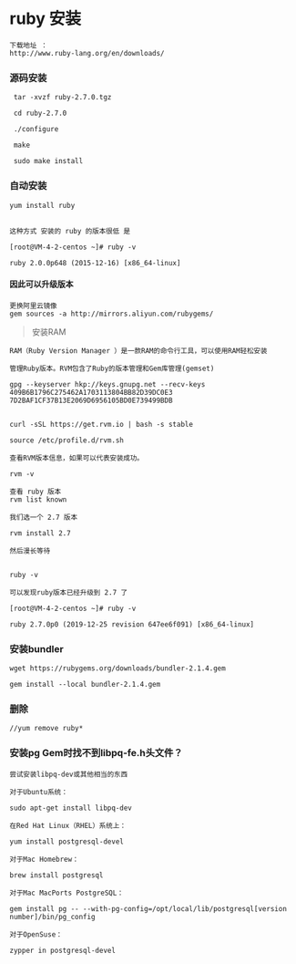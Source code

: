 # ruby 安装 
	
	下载地址 ：
	http://www.ruby-lang.org/en/downloads/
	
### 源码安装

	 tar -xvzf ruby-2.7.0.tgz    
	
	 cd ruby-2.7.0
	
	 ./configure
	
	 make
	
	 sudo make install
	
### 自动安装

	yum install ruby
	
	
	这种方式 安装的 ruby 的版本很低 是
	
	[root@VM-4-2-centos ~]# ruby -v
	
	ruby 2.0.0p648 (2015-12-16) [x86_64-linux]
	
	
#### 因此可以升级版本

	更换阿里云镜像 
	gem sources -a http://mirrors.aliyun.com/rubygems/
	
>安装RAM
	
	RAM（Ruby Version Manager ）是一款RAM的命令行工具，可以使用RAM轻松安装
	
	管理Ruby版本。RVM包含了Ruby的版本管理和Gem库管理(gemset)
	
	gpg --keyserver hkp://keys.gnupg.net --recv-keys 409B6B1796C275462A1703113804BB82D39DC0E3 7D2BAF1CF37B13E2069D6956105BD0E739499BDB

	
	curl -sSL https://get.rvm.io | bash -s stable
	
	source /etc/profile.d/rvm.sh
	
	查看RVM版本信息，如果可以代表安装成功。

	rvm -v
	
	查看 ruby 版本
	rvm list known
	
	我们选一个 2.7 版本
	
	rvm install 2.7
	
	然后漫长等待 
	
	
	ruby -v
	
	可以发现ruby版本已经升级到 2.7 了
	
	[root@VM-4-2-centos ~]# ruby -v
	
	ruby 2.7.0p0 (2019-12-25 revision 647ee6f091) [x86_64-linux]
 	
 	
 	
 		
### 安装bundler
	
	wget https://rubygems.org/downloads/bundler-2.1.4.gem
	
	gem install --local bundler-2.1.4.gem
	
	
### 删除 
 
 	//yum remove ruby* 
 	

### 安装pg Gem时找不到libpq-fe.h头文件？

	尝试安装libpq-dev或其他相当的东西
	
	对于Ubuntu系统：
	
	sudo apt-get install libpq-dev
	
	在Red Hat Linux（RHEL）系统上：
	
	yum install postgresql-devel
	
	对于Mac Homebrew：
	
	brew install postgresql
	
	对于Mac MacPorts PostgreSQL：
	
	gem install pg -- --with-pg-config=/opt/local/lib/postgresql[version number]/bin/pg_config
	
	对于OpenSuse：

	zypper in postgresql-devel
	
	
